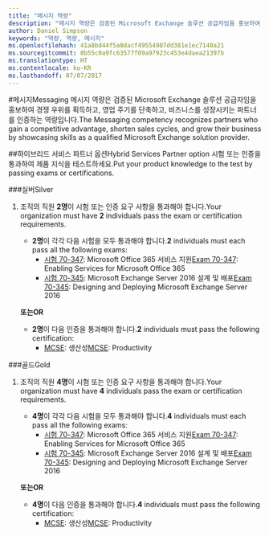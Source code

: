 ```yaml
---
title: "메시지 역량"
description: "메시지 역량은 검증된 Microsoft Exchange 솔루션 공급자임을 홍보하여 경쟁 우위를 획득하고, 영업 주기를 단축하고, 비즈니스를 성장시키는 파트너를 인증하는 역량입니다."
author: Daniel Simpson
keywords: "역량, 역량, 메시지"
ms.openlocfilehash: 41a8bd44f5a0dacf49554907dd381e1ec7140a21
ms.sourcegitcommit: 8b55c0a9fc63577f09a97923c453e4daea21397b
ms.translationtype: HT
ms.contentlocale: ko-KR
ms.lasthandoff: 07/07/2017
---
```

#<a name="messaging"></a><span data-ttu-id="3575e-104">메시지</span><span class="sxs-lookup"><span data-stu-id="3575e-104">Messaging</span></span>
<span data-ttu-id="3575e-105">메시지 역량은 검증된 Microsoft Exchange 솔루션 공급자임을 홍보하여 경쟁 우위를 획득하고, 영업 주기를 단축하고, 비즈니스를 성장시키는 파트너를 인증하는 역량입니다.</span><span class="sxs-lookup"><span data-stu-id="3575e-105">The Messaging competency recognizes partners who gain a competitive advantage, shorten sales cycles, and grow their business by showcasing skills as a qualified Microsoft Exchange solution provider.</span></span>

##<a name="hybrid-services-partner-option"></a><span data-ttu-id="3575e-106">하이브리드 서비스 파트너 옵션</span><span class="sxs-lookup"><span data-stu-id="3575e-106">Hybrid Services Partner option</span></span>
<span data-ttu-id="3575e-107">시험 또는 인증을 통과하여 제품 지식을 테스트하세요.</span><span class="sxs-lookup"><span data-stu-id="3575e-107">Put your product knowledge to the test by passing exams or certifications.</span></span>

###<a name="silver"></a><span data-ttu-id="3575e-108">실버</span><span class="sxs-lookup"><span data-stu-id="3575e-108">Silver</span></span>
1. <span data-ttu-id="3575e-109">조직의 직원 **2명**이 시험 또는 인증 요구 사항을 통과해야 합니다.</span><span class="sxs-lookup"><span data-stu-id="3575e-109">Your organization must have **2** individuals pass the exam or certification requirements.</span></span>
    
    - <span data-ttu-id="3575e-110">**2명**이 각각 다음 시험을 모두 통과해야 합니다.</span><span class="sxs-lookup"><span data-stu-id="3575e-110">**2** individuals must each pass all the following exams:</span></span>
        - <span data-ttu-id="3575e-111">[시험 70-347](https://www.microsoft.com/en-us/learning/exam-70-347.aspx): Microsoft Office 365 서비스 지원</span><span class="sxs-lookup"><span data-stu-id="3575e-111">[Exam 70-347](https://www.microsoft.com/en-us/learning/exam-70-347.aspx): Enabling Services for Microsoft Office 365</span></span>
        - <span data-ttu-id="3575e-112">[시험 70-345](https://www.microsoft.com/en-us/learning/exam-70-345.aspx): Microsoft Exchange Server 2016 설계 및 배포</span><span class="sxs-lookup"><span data-stu-id="3575e-112">[Exam 70-345](https://www.microsoft.com/en-us/learning/exam-70-345.aspx): Designing and Deploying Microsoft Exchange Server 2016</span></span>

    **<span data-ttu-id="3575e-113">또는</span><span class="sxs-lookup"><span data-stu-id="3575e-113">OR</span></span>**

     - <span data-ttu-id="3575e-114">**2명**이 다음 인증을 통과해야 합니다.</span><span class="sxs-lookup"><span data-stu-id="3575e-114">**2** individuals must pass the following certification:</span></span>
        - <span data-ttu-id="3575e-115">[MCSE](https://www.microsoft.com/en-us/learning/mcse-productivity-certification.aspx): 생산성</span><span class="sxs-lookup"><span data-stu-id="3575e-115">[MCSE](https://www.microsoft.com/en-us/learning/mcse-productivity-certification.aspx): Productivity</span></span>

###<a name="gold"></a><span data-ttu-id="3575e-116">골드</span><span class="sxs-lookup"><span data-stu-id="3575e-116">Gold</span></span>
1. <span data-ttu-id="3575e-117">조직의 직원 **4명**이 시험 또는 인증 요구 사항을 통과해야 합니다.</span><span class="sxs-lookup"><span data-stu-id="3575e-117">Your organization must have **4** individuals pass the exam or certification requirements.</span></span>

    - <span data-ttu-id="3575e-118">**4명**이 각각 다음 시험을 모두 통과해야 합니다.</span><span class="sxs-lookup"><span data-stu-id="3575e-118">**4** individuals must each pass all the following exams:</span></span>
        - <span data-ttu-id="3575e-119">[시험 70-347](https://www.microsoft.com/en-us/learning/exam-70-347.aspx): Microsoft Office 365 서비스 지원</span><span class="sxs-lookup"><span data-stu-id="3575e-119">[Exam 70-347](https://www.microsoft.com/en-us/learning/exam-70-347.aspx): Enabling Services for Microsoft Office 365</span></span>
        - <span data-ttu-id="3575e-120">[시험 70-345](https://www.microsoft.com/en-us/learning/exam-70-345.aspx): Microsoft Exchange Server 2016 설계 및 배포</span><span class="sxs-lookup"><span data-stu-id="3575e-120">[Exam 70-345](https://www.microsoft.com/en-us/learning/exam-70-345.aspx): Designing and Deploying Microsoft Exchange Server 2016</span></span>

    **<span data-ttu-id="3575e-121">또는</span><span class="sxs-lookup"><span data-stu-id="3575e-121">OR</span></span>**

    - <span data-ttu-id="3575e-122">**4명**이 다음 인증을 통과해야 합니다.</span><span class="sxs-lookup"><span data-stu-id="3575e-122">**4** individuals must pass the following certification:</span></span>
        - <span data-ttu-id="3575e-123">[MCSE](https://www.microsoft.com/en-us/learning/mcse-productivity-certification.aspx): 생산성</span><span class="sxs-lookup"><span data-stu-id="3575e-123">[MCSE](https://www.microsoft.com/en-us/learning/mcse-productivity-certification.aspx): Productivity</span></span>


